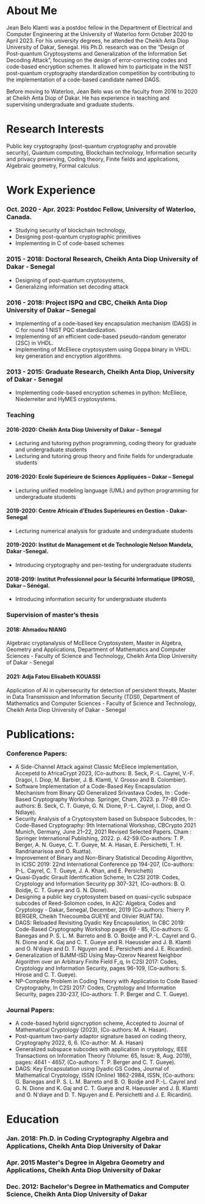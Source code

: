 # About Me 

Jean Belo Klamti was a postdoc fellow in the Department of Electrical and Computer Engineering at the University of Waterloo form October 2020 to April 2023. For his university degrees, he attended the Cheikh Anta Diop University of Dakar, Senegal. His Ph.D. research was on the “Design of Post-quantum Cryptosystems and Generalization of the Information Set Decoding Attack”, focusing on the design of error-correcting codes and code-based encryption schemes. It allowed him to participate in the NIST post-quantum cryptography standardization competition by contributing to the implementation of a code-based candidate named DAGS. 

Before moving to Waterloo, Jean Belo was on the faculty from 2016 to 2020 at Cheikh Anta Diop of Dakar. He has experience in teaching and supervising undergraduate and graduate students.

# Research Interests

Public key cryptography (post-quantum cryptography and provable security), Quantum computing, Blockchain technology, Information security and privacy preserving, Coding theory, Finite fields and applications, Algebraic geometry, Formal calculus.

# Work Experience

### Oct. 2020 - Apr. 2023: Postdoc Fellow, University of Waterloo, Canada.
-	Studying security of blockchain technology, 
-	Designing post-quantum cryptographic primitives 
-	Implementing in C of code-based schemes
### 2015 - 2018: Doctoral Research, Cheikh Anta Diop University of Dakar - Senegal
- Designing of post-quantum cryptosystems, 
- Generalizing information set decoding attack 
### 2016 - 2018: Project ISPQ and CBC, Cheikh Anta Diop University of Dakar – Senegal
-	Implementing of a code-based key encapsulation mechanism (DAGS) in C for round 1 NIST PQC standardization.
-	Implementing of an efficient code-based pseudo-random generator (2SC) in VHDL.
-	Implementing of McEliece cryptosystem using Goppa binary in VHDL: key generation and encryption algorithms.
### 2013 - 2015: Graduate Research, Cheikh Anta Diop, University of Dakar - Senegal
-	Implementing code-based encryption schemes in python: McEliece, Niederreiter and HyMES cryptosystems.
### Teaching
#### 2016-2020: Cheikh Anta Diop University of Dakar – Senegal
- Lecturing and tutoring python programming, coding theory for graduate and undergraduate students
- Lecturing and tutoring group theory and finite fields for undergraduate students
#### 2016-2020: Ecole Supérieure de Sciences Appliquées – Dakar – Senegal
- Lecturing unified modeling language (UML) and python programming for undergraduate students 
#### 2019-2020: Centre Africain d’Etudes Supérieures en Gestion - Dakar-Senegal
- Lecturing numerical analysis for graduate and undergraduate students
#### 2019-2020: Institut de Management et de Technologie Nelson Mandela, Dakar -Senegal.
- Introducing cryptography and pen-testing for undergraduate students
#### 2018-2019: Institut Professionnel pour la Sécurité Informatique (IPROSI), Dakar – Sénégal.
- Introducing information security for undergraduate students
### Supervision of master’s thesis
#### 2018: Ahmadou NIANG 

Algebraic cryptanalysis of McEliece Cryptosystem, Master in Algebra, Geometry and Applications, Department of Mathematics and Computer Sciences - Faculty of Science and Technology, Cheikh Anta Diop University of Dakar - Senegal

#### 2021: Adja Fatou Elisabeth KOUASSI 

Application of AI in cybersecurity for detection of persistent threats, Master in Data Transmission and Information Security (TDSI), Department of Mathematics and Computer Sciences - Faculty of Science and Technology, Cheikh Anta Diop University of Dakar - Senegal 

# Publications:

### Conference Papers:
-  A Side-Channel Attack against Classic McEliece implementation, Accepetd to AfricaCrypt 2023, (Co-authors: B. Seck, P.-L. Cayrel, V.-F. Dragoi, I. Diop, M. Barbier, J. B. Klamti, V. Grosso and B. Colombier).
-	Software Implementation of a Code-Based Key Encapsulation Mechanism from Binary QD Generalized Srivastava Codes, In : Code-Based Cryptography Workshop. Springer, Cham, 2023. p. 77-89 (Co-authors: B. Seck, C. T. Gueye, G. N. Dione, P.-L. Cayrel, I. Diop, and O. Ndiaye).
-	Security Analysis of a Cryptosystem based on Subspace Subcodes, In : Code-Based Cryptography: 9th International Workshop, CBCrypto 2021 Munich, Germany, June 21–22, 2021 Revised Selected Papers. Cham : Springer International Publishing, 2022. p. 42-59.(Co-authors: T. P. Berger, A. N. Gueye, C. T. Gueye, M. A. Hasan, E. Persichetti, T. H. Randrianarisoa and O. Ruatta).
-	Improvement of Binary and Non-Binary Statistical Decoding Algorithm, In ICISC 2019: 22nd International Conference pp 194-207, (Co-authors: P-L. Cayrel, C. T. Gueye, J. A. Khan, and E. Persichetti)
-	Quasi-Dyadic Girault Identification Scheme, In C2SI 2019: Codes, Cryptology and Information Security pp 307-321, (Co-authors: B. O. Boidje, C. T. Gueye and G. N. Dione).
-	Designing a public key cryptosystem based on quasi-cyclic subspace subcodes of Reed-Solomon codes, In A2C: Algebra, Codes and Cryptology - Dakar, Senegal, December, 2019 (Co-authors: Thierry P. BERGER, Cheikh Thiecoumba GUEYE and Olivier RUATTA).
-	DAGS: Reloaded Revisiting Dyadic Key Encapsulation, In CBC 2019: Code-Based Cryptography Workshop pages 69 - 85, (Co-authors: G. Banegas and P. S. L. M. Barreto and B. O. Boidje and P.-L. Cayrel and G. N. Dione and K. Gaj and C. T. Gueye and R. Haeussler and J. B. Klamti and O. N'diaye and D. T. Nguyen and E. Persichetti and J. E. Ricardini).
-	Generalization of BJMM-ISD Using May-Ozerov Nearest Neighbor Algorithm over an Arbitrary Finite Field F_q, In C2SI 2017: Codes, Cryptology and Information Security, pages 96-109, (Co-authors: S. Hirose and C. T. Gueye).
-	NP-Complete Problem in Coding Theory with Application to Code Based Cryptography, In C2SI 2017: Codes, Cryptology and Information Security, pages 230-237, (Co-authors: T. P. Berger and C. T. Gueye).

### Journal Papers:

- A code-based hybrid signcryption scheme, Accepted to Journal of Mathematical Cryptology (2023), (Co-authors: M. A. Hasan).
- Post-quantum two-party adaptor signature based on coding theory, Cryptography 2022, 6, 6. (Co-author: M. A. Hasan)
- Generalized subspace subcodes with application in cryptology, IEEE Transactions on Information Theory (Volume: 65, Issue: 8, Aug. 2019), pages: 4641 - 4657, (Co-authors: T. P. Berger and C. T. Gueye).
- DAGS: Key Encapsulation using Dyadic GS Codes, Journal of Mathematical Cryptology, ISSN (Online) 1862-2984, ISSN, (Co-authors: G. Banegas and P. S. L. M. Barreto and B. O. Boidje and P.-L. Cayrel and G. N. Dione and K. Gaj and C. T. Gueye and R. Haeussler and J. B. Klamti and O. N'diaye and D. T. Nguyen and E. Persichetti and J. E. Ricardini).

# Education

### Jan. 2018: Ph.D. in Coding Cryptography Algebra and Applications, Cheikh Anta Diop University of Dakar

### Apr. 2015 Master's Degree in Algebra Geometry and Applications, Cheikh Anta Diop University of Dakar

### Dec. 2012: Bachelor's Degree in Mathematics and Computer Science,  Cheikh Anta Diop University of Dakar

